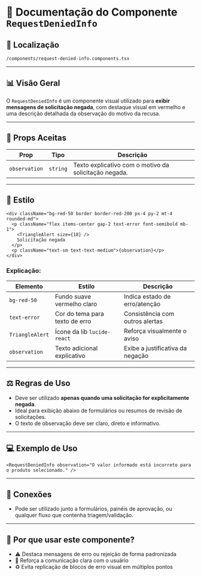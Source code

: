 # 📁 Documentação do Componente `RequestDeniedInfo`

## 📁 Localização
`/components/request-denied-info.components.tsx`

---

## 📊 Visão Geral

O `RequestDeniedInfo` é um componente visual utilizado para **exibir mensagens de solicitação negada**, com destaque visual em vermelho e uma descrição detalhada da observação do motivo da recusa.

---

## 🔧 Props Aceitas

| Prop         | Tipo     | Descrição                                           |
|--------------|----------|-----------------------------------------------------|
| `observation`| `string` | Texto explicativo com o motivo da solicitação negada.|

---

## 🎨 Estilo

```tsx
<div className="bg-red-50 border border-red-200 px-4 py-2 mt-4 rounded-md">
  <p className="flex items-center gap-2 text-error font-semibold mb-1">
    <TriangleAlert size={18} />
    Solicitação negada
  </p>
  <p className="text-sm text-text-medium">{observation}</p>
</div>
```

### Explicação:

| Elemento        | Estilo                           | Descrição                             |
|------------------|----------------------------------|-----------------------------------------|
| `bg-red-50`       | Fundo suave vermelho claro       | Indica estado de erro/atenção           |
| `text-error`      | Cor do tema para texto de erro   | Consistência com outros alertas         |
| `TriangleAlert`   | Ícone da lib `lucide-react`      | Reforça visualmente o aviso             |
| `observation`     | Texto adicional explicativo       | Exibe a justificativa da negação         |

---

## ⚖️ Regras de Uso

- Deve ser utilizado **apenas quando uma solicitação for explicitamente negada**.
- Ideal para exibição abaixo de formulários ou resumos de revisão de solicitações.
- O texto de observação deve ser claro, direto e informativo.

---

## 💻 Exemplo de Uso

```tsx
<RequestDeniedInfo observation="O valor informado está incorreto para o produto selecionado." />
```

---

## 🔗 Conexões

- Pode ser utilizado junto a formulários, painéis de aprovação, ou qualquer fluxo que contenha triagem/validação.

---

## 🧠 Por que usar este componente?

- ⚠️ Destaca mensagens de erro ou rejeição de forma padronizada
- 📢 Reforça a comunicação clara com o usuário
- ♻️ Evita replicação de blocos de erro visual em múltiplos pontos
